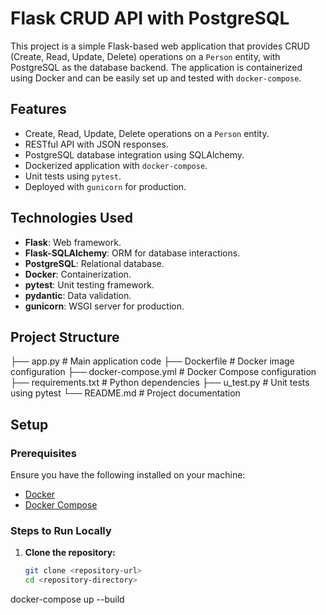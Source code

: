 # Flask CRUD API with PostgreSQL

This project is a simple Flask-based web application that provides CRUD (Create, Read, Update, Delete) operations on a `Person` entity, with PostgreSQL as the database backend. The application is containerized using Docker and can be easily set up and tested with `docker-compose`.

## Features

- Create, Read, Update, Delete operations on a `Person` entity.
- RESTful API with JSON responses.
- PostgreSQL database integration using SQLAlchemy.
- Dockerized application with `docker-compose`.
- Unit tests using `pytest`.
- Deployed with `gunicorn` for production.

## Technologies Used

- **Flask**: Web framework.
- **Flask-SQLAlchemy**: ORM for database interactions.
- **PostgreSQL**: Relational database.
- **Docker**: Containerization.
- **pytest**: Unit testing framework.
- **pydantic**: Data validation.
- **gunicorn**: WSGI server for production.

## Project Structure

├── app.py # Main application code ├── Dockerfile # Docker image configuration ├── docker-compose.yml # Docker Compose configuration ├── requirements.txt # Python dependencies ├── u_test.py # Unit tests using pytest └── README.md # Project documentation


## Setup

### Prerequisites

Ensure you have the following installed on your machine:

- [Docker](https://www.docker.com/)
- [Docker Compose](https://docs.docker.com/compose/)

### Steps to Run Locally

1. **Clone the repository:**
   ```bash
   git clone <repository-url>
   cd <repository-directory>

   
docker-compose up --build
